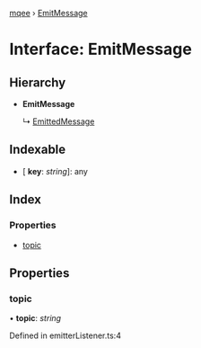[mqee](../README.md) › [EmitMessage](emitmessage.md)

# Interface: EmitMessage

## Hierarchy

* **EmitMessage**

  ↳ [EmittedMessage](emittedmessage.md)

## Indexable

* \[ **key**: *string*\]: any

## Index

### Properties

* [topic](emitmessage.md#topic)

## Properties

###  topic

• **topic**: *string*

Defined in emitterListener.ts:4
